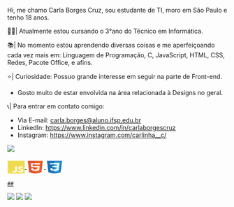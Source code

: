 Hi, me chamo Carla Borges Cruz, sou estudante de TI, moro em São Paulo e tenho 18 anos.

👩‍💻| Atualmente estou cursando o 3°ano do Técnico em Informática.

📚| No momento estou aprendendo diversas coisas e me aperfeiçoando cada vez mais em: Linguagem de Programação, C, JavaScript, HTML, CSS, Redes, Pacote Office, e afins.

⭐| Curiosidade: Possuo grande interesse em seguir na parte de Front-end.
- Gosto muito de estar envolvida na área relacionada à Designs no geral.

📞| Para entrar em contato comigo: 
- Via E-mail: carla.borges@aluno.ifsp.edu.br
- LinkedIn: https://www.linkedin.com/in/carlaborgescruz
- Instagram: https://www.instagram.com/carlinha__c/

<div>
  <a href="https://github.com/CarlaBorgesCruz">
  <img height="180em" src="https://github-readme-stats.vercel.app/api?username=CarlaBorgesCruz&show_icons=true&theme=gruvbox&include_all_commits=true&count_private=true"/>

<div style="display: inline_block"><br>
  <img align="center" alt="Rafa-Js" height="30" width="40" src="https://raw.githubusercontent.com/devicons/devicon/master/icons/javascript/javascript-plain.svg">
<img align="center" alt="Rafa-HTML" height="30" width="40" src="https://raw.githubusercontent.com/devicons/devicon/master/icons/html5/html5-original.svg">
 <img align="center" alt="Rafa-CSS" height="30" width="40" src="https://raw.githubusercontent.com/devicons/devicon/master/icons/css3/css3-original.svg">
</div>
    
    ##
    
 <div> 
<a href="https://instagram.com/carlinha__c" target="_blank"><img src="https://img.shields.io/badge/-Instagram-%23E4405F?style=for-the-badge&logo=instagram&logoColor=white" target="_blank"></a>
<a href = "carlaborges.cruz@gmail.com"><img src="https://img.shields.io/badge/-Gmail-%23333?style=for-the-badge&logo=gmail&logoColor=white" target="_blank"></a>
<a href="https://www.linkedin.com/in/carlaborgescruz" target="_blank"><img src="https://img.shields.io/badge/-LinkedIn-%230077B5?style=for-the-badge&logo=linkedin&logoColor=white" target="_blank"></a> 
